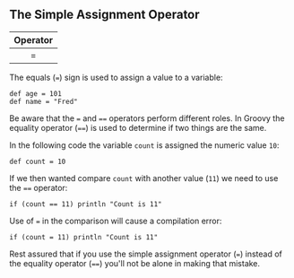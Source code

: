 ## The Simple Assignment Operator

Operator|  
:------:|
=       | 

The equals (`=`) sign is used to assign a value to a variable:

    def age = 101
    def name = "Fred"
    
Be aware that the `=` and `==` operators perform different roles. In Groovy the equality operator (`==`) is used to determine if two things are the same.

In the following code the variable `count` is assigned the numeric value `10`:

    def count = 10

If we then wanted compare `count` with another value (`11`) we need to use the `==` operator:   

    if (count == 11) println "Count is 11"
    
Use of `=` in the comparison will cause a compilation error:

    if (count = 11) println "Count is 11"
    
Rest assured that if you use the simple assignment operator (`=`) instead of the equality operator (`==`) you'll not be alone in making that mistake.